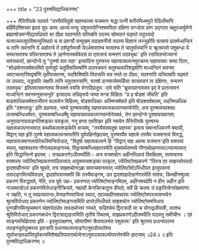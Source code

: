 +++
title = "23 पुरुषविद्याधिकरणम्"

+++
तैत्तिरीयके पठ्यते "तस्यैवंविदुषो यज्ञस्यात्मा यजमानः श्रद्धा पत्नी शरीरमिध्ममुरो वेदिर्लोमानि बर्हिर्वेदश्शिस्वा हृदयं यूपः कामः आज्यं मन्युः पशुस्तपोग्निश्श्मयिता दक्षिणा वाग्धोता प्राण उद्गाता चक्षुरध्वर्युर्मनो ब्रह्माश्रोत्रमग्नीद्यावध्रियते सा दीक्षा यदश्नाति यत्पिबति तदस्य सोमपानं यद्रमते तदुपसदो यत्सञ्चरत्युपविशत्युत्तिष्ठते च स प्रवर्ग्यो यन्मुखम् तदाहवनीयो यदस्य विज्ञानं तज्जुहोति यत्सायं प्रातर्मध्यन्दिनं च तानि सवनानि ये अहोरात्रे ते दर्शपूर्णमासौ येऽर्धमासाश्च मासाश्च ते चातुर्मास्यानि य ॠतवस्ते पशुबन्धा ये सम्वत्सराश्च परिवत्सराश्च ते ऽहर्गणास्सर्ववेदसं वा एतत्सत्रं यन्मरणं तदवभृथः' इति रसयिताभोज्यानां सवंसकर्ता, छान्दोग्ये तु "पुरुषो वाव यज्ञः' इत्यादिना पुरुषस्य यज्ञत्वाकल्पनमुपक्रम्य यज्ञावयवाः सम्पा दिताः, "शोडषोत्तरवर्षशतमिते पुरुोयुपे चतुर्विशतिवर्षाणि प्रातस्सवनं चतुश्चत्वारिशद्वर्षाणि माध्यन्दिनं सवनम् अष्टाचत्वारिंशद्वर्षाणि तृतीयसवनम्, यदशिशिषति पिपासति यन्न रमते ता दीक्षाः, यदश्नाति यत्पिपबति यद्रमते ता उपसदः, यद्धसति जक्षति तानि स्तुतशस्त्राणि, यत्तषो दानमार्जवमर्हिसा सत्यवचनं ता दक्षिणाः, यन्मरणं तदवभृथः' इतितवत्सवनतया विभक्त्ते वयसि रोगादिप्रादुभर्ावे सति "ब्रूयात्प्राणावसव इदं मे प्रातत्सवनं माध्यन्दिनं सवनमनुसन्तनुते' इत्यादयः तन्निवृत्तये जप्या मन्त्रा विहिताः "प्र ह षोडशं जीवति' इति षाडशाधिकवर्षशतजीवनं फलत्वेन विहितम्, षोडशाधिकाः अस्मिन्वर्षशते इति षोडशवर्षशतम्, तदस्मिन्नधिक इति "दशन्ताडुः' इति ढप्रत्ययः, भाष्ये पुरुषावयवेषु यज्ञावयवत्वकल्पनसाम्येनेति, अत्र पुरुषावयवशब्दः तत्सम्बन्धिधर्मपरः, पुरुषसम्बन्धिधर्मेषु यज्ञावयवत्वकल्पनसाम्येनेत्यर्थः, तेन छान्दोग्ये पुरुषावयवानाम् अनुपादानादसङ्गतिशङ्का पराकृता, ननु प्रणव एवविखर इति न्यायेन तैत्तिरीयके पुरुषस्य यज्ञत्वकल्पनाभावात् कथमेकत्वाशङ्केति वाच्यम्, "तस्यैवंसवदुषा यज्ञस्य' इत्यत्र समानाधिकरणे षष्ठयौ, विद्वान् यज्ञ इति पुरुषे यज्ञत्वकल्पनमस्तीति पूर्वपक्षिणोहृदयम्, पुरुषस्यैव यज्ञत्वे तस्यैव यजमानत्वं विरुद्धं, यज्ञत्वयजमानत्वयोरेकस्मिन्विरोधात्, "विदुषो यज्ञत्वकल्पने हि "विद्वान् यज्ञ आत्मा यजमानः'इति वक्त्तव्यं स्यात्, यज्ञशब्दस्य गौणत्वप्रसङ्गाच्च, विद्वत्सम्बन्धियज्ञतस्येति मुख्यार्थसम्भवे गौणार्थग्रहणस्याऽन्याय्यत्वात् इति सिद्धान्तिनो हृदयम् । सत्रप्रकरणेऽधीतमपीति - अत्र सत्रशब्देन अहीनभिन्नत्वं विवक्षितम्, ततश्चास्य वाक्यस्य ज्योतिष्टोमप्रकरणपठितत्वात् अयुक्त्तत्वशङ्का परकृता, ज्येतिष्टोमप्रकरणे "तिस्त्र एव साह्रस्योपसदो द्वादशाहीनस्य' इति श्रूयते, तत्र साह्रशब्देनाऽह्रा समाप्यमानत्वात् ज्योतिष्टोमोऽभिधीयत इत्युपसत्त्वं तावदङ्गमित्यविवादम्, द्वादशोपसत्त्वमपि किं तस्यैवाङ्गम्, उत द्वादशाहादेरहर्गणस्येति संशयः, किमहीनश्रुत्या प्रकरणं विरुद्धयते, नेति, तत्र पूर्वः पक्षः- प्रकरणात् ज्योतिष्टोमाङ्गमिदम्, अहीनशब्दोपि न हीन अहीन इति नञ्समासोऽयं प्रकरणविरोधाङ्गीक्रियते, नह्यसौ केनचित्क्रतुना हीयते, सर्वे हि क्रतवः तं प्रकृतित्वेनापेक्षमाणाः न जहति, न तु स्वप्रत्ययान्तः,येनाहर्गणवाचित्वं स्यात्, एवञ्चाहीनशब्दस्य ज्योतिष्टोमपरत्वसम्भवेन श्रुत्यविरोधात् प्रकरणेन ज्योतिष्टोमाङ्गत्वमिति प्राप्तेऽभिधीयते साह्रशब्देन ज्योतिष्टोममभिधाय पुनरहीनमित्युच्यमानं संज्ञाभेदादेव तावदर्थान्तरं गम्यते, रूढिश्चेयं द्विरात्रादौ सा च योगाद्वलीयसी, ततश्च श्रुतिविरोधात् प्रकरणबाधेन द्विरात्राद्यङ्त्वमिति तृतीये स्थितम्, साह्रप्रकरणेऽदीतमपीति पाठस्तु समीचीनः । एवं साङ्गमभिहिताया इति - इदमुपलक्षणम्, सोमापौष्णं त्रैतामालभेत पशुकामः' इति श्रुतस्य प्रधानपलस्य तदङ्गयूपोदुम्बरत्व इवात्रापि प्रधानफलस्याङ्गेऽनुवादोपपतेश्च सूर्याचन्द्रमःप्राप्तिपूर्वकत्वविशेषप्रतिपादनार्थत्वेनाऽनुवादसाफल्योपपत्तेश्चेति द्रष्टव्यम् ॥24॥ ॥ इति पुरुषविद्याधिकरणम् ॥